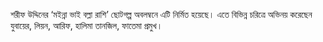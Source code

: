 শরীফ উদ্দিনের ‘মইন্না ভাই বল্লা রাশি’ ছোটগল্প অবলম্বনে এটি নির্মিত হয়েছে। এতে বিভিন্ন চরিত্রে অভিনয় করেছেন যুবায়ের, লিয়ন, আরিফ, হালিমা তানজিল, ফাতেমা প্রমুখ।
